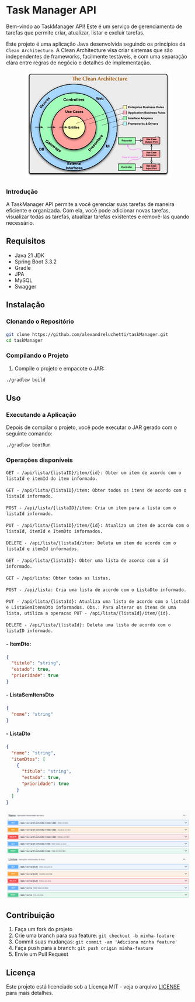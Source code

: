 # Task Manager API

Bem-vindo ao TaskManager API! Este é um serviço de gerenciamento de tarefas que permite criar, atualizar, listar e excluir tarefas.

Este projeto é uma aplicação Java desenvolvida seguindo os princípios da `Clean Architecture`. A Clean Architecture visa criar sistemas que são independentes de frameworks, facilmente testáveis, e com uma separação clara entre regras de negócio e detalhes de implementação.

[//]: # (![Clean Archtecture]&#40;assets/clean-architecture.jpg&#41;)
<div align="center">
    <img src="assets/clean-architecture.jpg" alt="Clean Archtecture" width="400"/>
</div>

### Introdução
A TaskManager API permite a você gerenciar suas tarefas de maneira eficiente e organizada. Com ela, você pode adicionar novas tarefas, visualizar todas as tarefas, atualizar tarefas existentes e removê-las quando necessário.

## Requisitos

- Java 21 JDK
- Spring Boot 3.3.2
- Gradle
- JPA
- MySQL
- Swagger

## Instalação

### Clonando o Repositório

```sh
git clone https://github.com/alexandreluchetti/taskManager.git
cd taskManager
```

### Compilando o Projeto

1. Compile o projeto e empacote o JAR:
```sh
./gradlew build
```

## Uso

### Executando a Aplicação

Depois de compilar o projeto, você pode executar o JAR gerado com o seguinte comando:

```sh
./gradlew bootRun
```

### Operações disponíveis
```text
GET - /api/lista/{listaID}/item/{id}: Obter um item de acordo com o listaId e itemId do item informado.

GET - /api/lista/{listaID}/item: Obter todos os itens de acordo com o listaId informado.

POST - /api/lista/{listaID}/item: Cria um item para a lista com o listaId informado.

PUT - /api/lista/{listaID}/item/{id}: Atualiza um item de acordo com o listaId, itemId e ItemDto informados.

DELETE - /api/lista/{listaId/item: Deleta um item de acordo com o listaId e itemId informados.

GET - /api/lista/{listaID}: Obter uma lista de acorco com o id informado.

GET - /api/lista: Obter todas as listas.

POST - /api/lista: Cria uma lista de acordo com o ListaDto informado.

PUT - /api/lista/{listaId}: Atualiza uma lista de acordo com o listaId e ListaSemItensDto informados. Obs.: Para alterar os itens de uma lista, utiliza a operacao PUT - /api/lista/{listaId}/item/{id}.

DELETE - /api/lista/{listaId}: Deleta uma lista de acordo com o listaID informado.
```
#### - ItemDto:
```json
{
  "titulo": "string",
  "estado": true,
  "prioridade": true
}
```

#### - ListaSemItensDto
```json
{
  "nome": "string"
}
```

#### - ListaDto
```json
{
  "nome": "string",
  "itemDtos": [
    {
      "titulo": "string",
      "estado": true,
      "prioridade": true
    }
  ]
}
```

<div align="center">
    <img src="assets/swagger-ps.png" alt="Swagger da aplicacao"/>
</div>

## Contribuição

1. Faça um fork do projeto
2. Crie uma branch para sua feature: `git checkout -b minha-feature`
3. Commit suas mudanças: `git commit -am 'Adiciona minha feature'`
4. Faça push para a branch: `git push origin minha-feature`
5. Envie um Pull Request

## Licença

Este projeto está licenciado sob a Licença MIT - veja o arquivo [LICENSE](LICENSE) para mais detalhes.